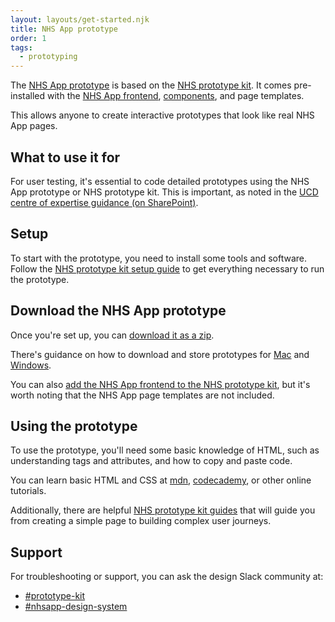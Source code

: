 ```yaml
---
layout: layouts/get-started.njk
title: NHS App prototype
order: 1
tags:
  - prototyping
---
```


The [NHS App prototype](https://github.com/nhsuk/nhsapp-prototype) is based on the [NHS prototype kit](https://prototype-kit.service-manual.nhs.uk/). It comes pre-installed with the [NHS App frontend](/get-started/nhsapp-frontend), [components](/components), and page templates.

This allows anyone to create interactive prototypes that look like real NHS App pages.

## What to use it for

For user testing, it's essential to code detailed prototypes using the NHS App prototype or NHS prototype kit. This is important, as noted in the [UCD centre of expertise guidance (on SharePoint)](https://nhs.sharepoint.com/:u:/r/sites/X26_URPG/SitePages/nhs-prototype-kit.aspx?csf=1&web=1&e=aZFAoj).

## Setup

To start with the prototype, you need to install some tools and software. Follow the [NHS prototype kit setup guide](https://prototype-kit.service-manual.nhs.uk/install) to get everything necessary to run the prototype.

## Download the NHS App prototype

Once you're set up, you can [download it as a zip](https://github.com/nhsuk/nhsapp-prototype/archive/refs/heads/main.zip).

There's guidance on how to download and store prototypes for [Mac](https://prototype-kit.service-manual.nhs.uk/install/mac/download) and [Windows](https://prototype-kit.service-manual.nhs.uk/install/windows/download).

<div class="nhsuk-inset-text nhsuk-u-margin-top-5 nhsuk-u-margin-bottom-7">
  <p>You can also <a href="/get-started/install-nhsapp-frontend">add the NHS App frontend to the NHS prototype kit</a>, but it's worth noting that the NHS App page templates are not included.</p>
</div>

## Using the prototype

To use the prototype, you'll need some basic knowledge of HTML, such as understanding tags and attributes, and how to copy and paste code.

You can learn basic HTML and CSS at [mdn](https://developer.mozilla.org/en-US/docs/Learn/HTML/Introduction_to_HTML/Getting_started), [codecademy](https://www.codecademy.com/), or other online tutorials.

Additionally, there are helpful [NHS prototype kit guides](https://prototype-kit.service-manual.nhs.uk/how-tos) that will guide you from creating a simple page to building complex user journeys.

## Support

For troubleshooting or support, you can ask the design Slack community at:

- [#prototype-kit](https://nhsdigitalcorporate.enterprise.slack.com/archives/C042J3MTJG2)
- [#nhsapp-design-system](https://nhsdigitalcorporate.enterprise.slack.com/archives/C06GY1LRP19)
